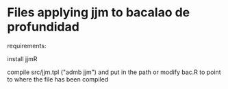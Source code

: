 # Files applying jjm to bacalao de profundidad

requirements:

install jjmR

compile src/jjm.tpl ("admb jjm") and put in the path or modify bac.R to point to where the file has been compiled 


